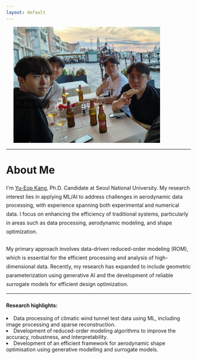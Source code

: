 ```yaml
---
layout: default
---
```



<div style="position: relative; width: fit-content;">
  <img src="assets/images/home3.jpg" alt="Yu-Eop Kang" style="border-radius: 0%; width: 400px; height: auto; margin-left: 20px;">
  <div style="position: absolute; bottom: 30%; left: 5%; background-color: rgba(0, 0, 0, 0.5); padding: 5px; border-radius: 5px;">
    Yu-Eop Kang
  </div>
</div>

---

<div style="max-width: 1000px; margin-bottom: 10px;">
  <h1 style="margin-bottom: 20px;">About Me</h1>
  <p style="font-size: 1em; line-height: 1.7;">
   I'm <a href="./Profile.md" style="color: inherit; text-decoration: underline;">Yu-Eop Kang</a>, Ph.D. Candidate at Seoul National University. My research interest lies in applying ML/AI to address challenges in aerodynamic data processing, with experience spanning both experimental and numerical data. I focus on enhancing the efficiency of traditional systems, particularly in areas such as data processing, aerodynamic modeling, and shape optimization. 
   <br><br>
   My primary approach involves data-driven reduced-order modeling (ROM), which is essential for the efficient processing and analysis of high-dimensional data. Recently, my research has expanded to include geometric parameterization using generative AI and the development of reliable surrogate models for efficient design optimization.
   </p>
    <hr style="width: 100%; max-width: 1000px; margin-bottom: 20px;">
    <p style="line-height: 1.7;"><strong>Research highlights:</strong>
    <br>
    <li>Data processing of climatic wind tunnel test data using ML, including image processing and sparse reconstruction.</li>
    <li>Development of reduced-order modeling algorithms to improve the accuracy, robustness, and interpretability.</li>   
    <li>Development of an efficient framework for aerodynamic shape optimisation using generative modelling and surrogate models.</li>
   
</div>

